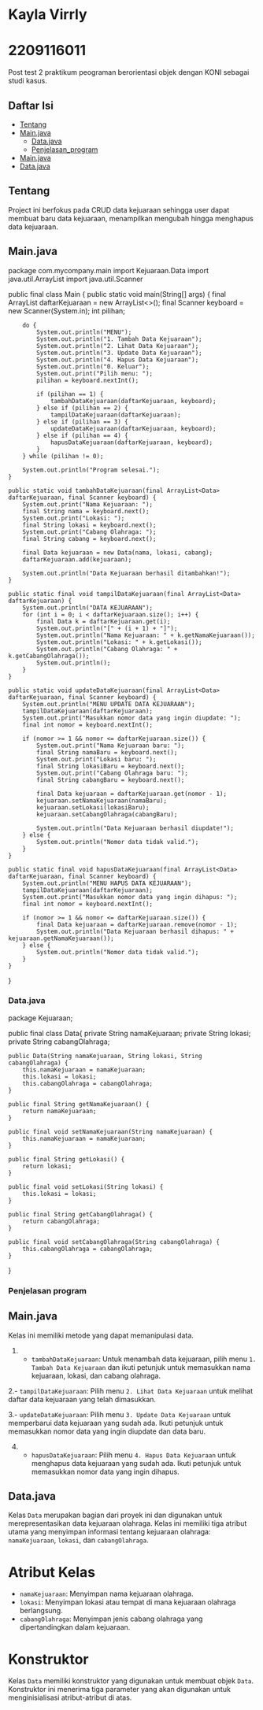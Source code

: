 # Kayla Virrly
# 2209116011
Post test 2 praktikum peograman berorientasi objek dengan KONI sebagai studi kasus.

## Daftar Isi

- [Tentang](#tentang)
- [Main.java](#Main.java)
  - [Data.java](#Data.java)
  - [Penjelasan_program](#penjelasan_program)
- [Main.java](Main.java)
- [Data.java](#Data.java)

## Tentang
Project ini berfokus pada CRUD data kejuaraan sehingga user dapat membuat baru data kejuaraan, menampilkan mengubah hingga menghapus data kejuaraan.

## Main.java
  package com.mycompany.main
  import Kejuaraan.Data
  import java.util.ArrayList
  import java.util.Scanner

public final class Main {
    public static void main(String[] args) {
        final ArrayList<Data> daftarKejuaraan = new ArrayList<>();
        final Scanner keyboard = new Scanner(System.in);
        int pilihan;

        do {
            System.out.println("MENU");
            System.out.println("1. Tambah Data Kejuaraan");
            System.out.println("2. Lihat Data Kejuaraan");
            System.out.println("3. Update Data Kejuaraan");
            System.out.println("4. Hapus Data Kejuaraan");
            System.out.println("0. Keluar");
            System.out.print("Pilih menu: ");
            pilihan = keyboard.nextInt();

            if (pilihan == 1) {
                tambahDataKejuaraan(daftarKejuaraan, keyboard);
            } else if (pilihan == 2) {
                tampilDataKejuaraan(daftarKejuaraan);
            } else if (pilihan == 3) {
                updateDataKejuaraan(daftarKejuaraan, keyboard);
            } else if (pilihan == 4) {
                hapusDataKejuaraan(daftarKejuaraan, keyboard);
            }
        } while (pilihan != 0);

        System.out.println("Program selesai.");
    }

    public static void tambahDataKejuaraan(final ArrayList<Data> daftarKejuaraan, final Scanner keyboard) {
        System.out.print("Nama Kejuaraan: ");
        final String nama = keyboard.next();
        System.out.print("Lokasi: ");
        final String lokasi = keyboard.next();
        System.out.print("Cabang Olahraga: ");
        final String cabang = keyboard.next();

        final Data kejuaraan = new Data(nama, lokasi, cabang);
        daftarKejuaraan.add(kejuaraan);

        System.out.println("Data Kejuaraan berhasil ditambahkan!");
    }

    public static final void tampilDataKejuaraan(final ArrayList<Data> daftarKejuaraan) {
        System.out.println("DATA KEJUARAAN");
        for (int i = 0; i < daftarKejuaraan.size(); i++) {
            final Data k = daftarKejuaraan.get(i);
            System.out.println("[" + (i + 1) + "]");
            System.out.println("Nama Kejuaraan: " + k.getNamaKejuaraan());
            System.out.println("Lokasi: " + k.getLokasi());
            System.out.println("Cabang Olahraga: " + k.getCabangOlahraga());
            System.out.println();
        }
    }

    public static void updateDataKejuaraan(final ArrayList<Data> daftarKejuaraan, final Scanner keyboard) {
        System.out.println("MENU UPDATE DATA KEJUARAAN");
        tampilDataKejuaraan(daftarKejuaraan);
        System.out.print("Masukkan nomor data yang ingin diupdate: ");
        final int nomor = keyboard.nextInt();
        
        if (nomor >= 1 && nomor <= daftarKejuaraan.size()) {
            System.out.print("Nama Kejuaraan baru: ");
            final String namaBaru = keyboard.next();
            System.out.print("Lokasi baru: ");
            final String lokasiBaru = keyboard.next();
            System.out.print("Cabang Olahraga baru: ");
            final String cabangBaru = keyboard.next();

            final Data kejuaraan = daftarKejuaraan.get(nomor - 1);
            kejuaraan.setNamaKejuaraan(namaBaru);
            kejuaraan.setLokasi(lokasiBaru);
            kejuaraan.setCabangOlahraga(cabangBaru);

            System.out.println("Data Kejuaraan berhasil diupdate!");
        } else {
            System.out.println("Nomor data tidak valid.");
        }
    }

    public static final void hapusDataKejuaraan(final ArrayList<Data> daftarKejuaraan, final Scanner keyboard) {
        System.out.println("MENU HAPUS DATA KEJUARAAN");
        tampilDataKejuaraan(daftarKejuaraan);
        System.out.print("Masukkan nomor data yang ingin dihapus: ");
        final int nomor = keyboard.nextInt();
        
        if (nomor >= 1 && nomor <= daftarKejuaraan.size()) {
            final Data kejuaraan = daftarKejuaraan.remove(nomor - 1);
            System.out.println("Data Kejuaraan berhasil dihapus: " + kejuaraan.getNamaKejuaraan());
        } else {
            System.out.println("Nomor data tidak valid.");
        }
    }
}

### Data.java
package Kejuaraan;

public final class Data{
    private String namaKejuaraan;
    private String lokasi;
    private String cabangOlahraga;

    public Data(String namaKejuaraan, String lokasi, String cabangOlahraga) {
        this.namaKejuaraan = namaKejuaraan;
        this.lokasi = lokasi;
        this.cabangOlahraga = cabangOlahraga;
    }

    public final String getNamaKejuaraan() {
        return namaKejuaraan;
    }

    public final void setNamaKejuaraan(String namaKejuaraan) {
        this.namaKejuaraan = namaKejuaraan;
    }

    public final String getLokasi() {
        return lokasi;
    }

    public final void setLokasi(String lokasi) {
        this.lokasi = lokasi;
    }

    public final String getCabangOlahraga() {
        return cabangOlahraga;
    }

    public final void setCabangOlahraga(String cabangOlahraga) {
        this.cabangOlahraga = cabangOlahraga;
    }
}


### Penjelasan program

## Main.java
Kelas ini memiliki metode yang dapat memanipulasi data.
1. - `tambahDataKejuaraan`: Untuk menambah data kejuaraan, pilih menu `1. Tambah Data Kejuaraan` dan ikuti petunjuk untuk memasukkan nama kejuaraan, lokasi, dan cabang olahraga.

2.- `tampilDataKejuaraan`: Pilih menu `2. Lihat Data Kejuaraan` untuk melihat daftar data kejuaraan yang telah dimasukkan.

3.- `updateDataKejuaraan`: Pilih menu `3. Update Data Kejuaraan` untuk memperbarui data kejuaraan yang sudah ada. Ikuti petunjuk untuk memasukkan nomor data yang ingin diupdate dan data baru.

4. - `hapusDataKejuaraan`: Pilih menu `4. Hapus Data Kejuaraan` untuk menghapus data kejuaraan yang sudah ada. Ikuti petunjuk untuk memasukkan nomor data yang ingin dihapus.

## Data.java
Kelas `Data` merupakan bagian dari proyek ini dan digunakan untuk merepresentasikan data kejuaraan olahraga. Kelas ini memiliki tiga atribut utama yang menyimpan informasi tentang kejuaraan olahraga: `namaKejuaraan`, `lokasi`, dan `cabangOlahraga`.

# Atribut Kelas

- `namaKejuaraan`: Menyimpan nama kejuaraan olahraga.
- `lokasi`: Menyimpan lokasi atau tempat di mana kejuaraan olahraga berlangsung.
- `cabangOlahraga`: Menyimpan jenis cabang olahraga yang dipertandingkan dalam kejuaraan.

# Konstruktor

Kelas `Data` memiliki konstruktor yang digunakan untuk membuat objek `Data`. Konstruktor ini menerima tiga parameter yang akan digunakan untuk menginisialisasi atribut-atribut di atas.

